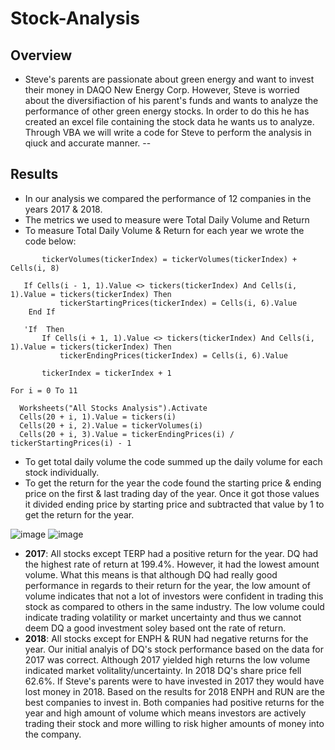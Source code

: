 # Stock-Analysis
## Overview
* Steve's parents are passionate about green energy and want to invest their money in DAQO New Energy Corp. However, Steve is worried about the diversifiaction of his parent's funds and wants to analyze the performance of other green energy stocks. In order to do this he has created an excel file containing the stock data he wants us to analyze. Through VBA we will write a code for Steve to perform the analysis in qiuck and accurate manner.
--
## Results
 * In our analysis we compared the performance of 12 companies in the years 2017 & 2018.
 * The metrics we used to measure were Total Daily Volume and Return
 * To measure Total Daily Volume & Return for each year we wrote the code below:
 ``` 
        tickerVolumes(tickerIndex) = tickerVolumes(tickerIndex) + Cells(i, 8)
    
    If Cells(i - 1, 1).Value <> tickers(tickerIndex) And Cells(i, 1).Value = tickers(tickerIndex) Then
            tickerStartingPrices(tickerIndex) = Cells(i, 6).Value
     End If
  
    'If  Then
        If Cells(i + 1, 1).Value <> tickers(tickerIndex) And Cells(i, 1).Value = tickers(tickerIndex) Then
            tickerEndingPrices(tickerIndex) = Cells(i, 6).Value
            
        tickerIndex = tickerIndex + 1
 ```
 ```
 For i = 0 To 11
    
   Worksheets("All Stocks Analysis").Activate
   Cells(20 + i, 1).Value = tickers(i)
   Cells(20 + i, 2).Value = tickerVolumes(i)
   Cells(20 + i, 3).Value = tickerEndingPrices(i) / tickerStartingPrices(i) - 1
 ```
 * To get total daily volume the code summed up the daily volume for each stock individually.
 * To get the return for the year the code found the starting price & ending price on the first & last trading day of the year. Once it got those values it divided ending price by starting price and subtracted that value by 1 to get the return for the year.
 
 
![image](https://user-images.githubusercontent.com/67936161/88487775-e24e6f80-cf3c-11ea-859d-e5cf093ee6d8.png)
![image](https://user-images.githubusercontent.com/67936161/88487787-0447f200-cf3d-11ea-804b-667fa25eda43.png)
* **2017**: All stocks except TERP had a positive return for the year. DQ had the highest rate of return at 199.4%. However, it had the lowest amount volume. What this means is that although DQ had really good performance in regards to their return for the year, the low amount of volume indicates that not a lot of investors were confident in trading this stock as compared to others in the same industry. The low volume could indicate trading volatility or market uncertainty and thus we cannot deem DQ a good investment soley based ont the rate of return.
* **2018**: All stocks except for ENPH & RUN had negative returns for the year. Our initial analyis of DQ's stock performance based on the data for 2017 was correct. Although 2017 yielded high returns the low volume indicated market volitality/uncertainty. In 2018 DQ's share price fell 62.6%. If Steve's parents were to have invested in 2017 they would have lost money in 2018. Based on the results for 2018 ENPH and RUN are the best companies to invest in. Both companies had positive returns for the year and high amount of volume which means investors are actively trading their stock and more willing to risk higher amounts of money into the company.

